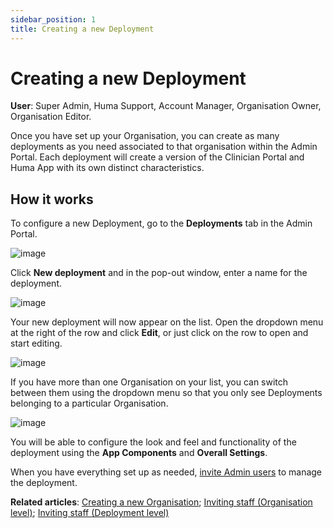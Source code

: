 ```yaml
---
sidebar_position: 1
title: Creating a new Deployment 
---
```


# Creating a new Deployment
**User**: Super Admin, Huma Support, Account Manager, Organisation Owner, Organisation Editor.

Once you have set up your Organisation, you can create as many deployments as you need associated to that organisation within the Admin Portal. Each deployment will create a version of the Clinician Portal and Huma App with its own distinct characteristics. 
## How it works​
To configure a new Deployment, go to the **Deployments** tab in the Admin Portal.

![image](https://user-images.githubusercontent.com/110832367/183862651-5a080284-0b92-45b5-b54c-186c2408fd78.png)

Click **New deployment** and in the pop-out window, enter a name for the deployment.

![image](https://user-images.githubusercontent.com/110832367/183862536-d5ccc7d5-38fb-4e98-a176-291f60cffcec.png)

Your new deployment will now appear on the list. Open the dropdown menu at the right of the row and click **Edit**, or just click on the row to open and start editing.

![image](https://user-images.githubusercontent.com/110832367/183862446-027caf69-d0f4-4b14-9367-c2f5ec3908e2.png)

If you have more than one Organisation on your list, you can switch between them using the dropdown menu so that you only see Deployments belonging to a particular Organisation.

![image](https://user-images.githubusercontent.com/110832367/183862761-c619ce8a-03d9-4144-8956-e999c9d44b09.png)
 
You will be able to configure the look and feel and functionality of the deployment using the **App Components** and **Overall Settings**.

When you have everything set up as needed, [invite Admin users](https://github.com/huma-engineering/huma-docs/blob/9d5398e17efa861fec806b2c706c52754f1b599b/data-collection/AdminPortal/Managing%20Deployments/Tools%20and%20Navigation/Inviting%20staff.md) to manage the deployment.

**Related articles**: [Creating a new Organisation](https://github.com/huma-engineering/huma-docs/blob/9d5398e17efa861fec806b2c706c52754f1b599b/data-collection/AdminPortal/Managing%20Organisations/Creating%20a%20new%20Organisation.md); [Inviting staff (Organisation level)](https://github.com/huma-engineering/huma-docs/blob/9d5398e17efa861fec806b2c706c52754f1b599b/data-collection/AdminPortal/Managing%20Organisations/Inviting%20staff.md); [Inviting staff (Deployment level)](https://github.com/huma-engineering/huma-docs/blob/9d5398e17efa861fec806b2c706c52754f1b599b/data-collection/AdminPortal/Managing%20Deployments/Tools%20and%20Navigation/Inviting%20staff.md)
